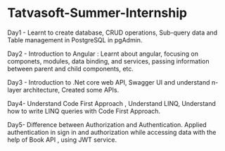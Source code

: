 # Tatvasoft-Summer-Internship

Day1 - Learnt to create database, CRUD operations, Sub-query data and Table management in PostgreSQL in pgAdmin.

Day2 - Introduction to Angular : Learnt about angular, focusing on componets, modules, data binding, and services, passing information between parent and child components, etc.

Day3 - Introduction to .Net core web API, Swagger UI and understand n-layer architecture, Created some APIs.

Day4- Understand Code First Approach , Understand LINQ, Understand how to write LINQ queries with Code First Approach.

Day5- Difference between Authorization and Authentication. Applied authentication in sign in and authorization while accessing data with the help of Book API , using JWT service.

